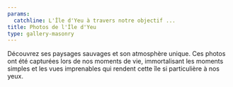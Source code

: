 ```yaml
---
params:
  catchline: L'Île d'Yeu à travers notre objectif ...
title: Photos de l'Île d'Yeu
type: gallery-masonry
---
```


Découvrez ses paysages sauvages et son atmosphère unique. Ces photos ont été capturées lors de nos moments de vie, immortalisant les moments simples et les vues imprenables qui rendent cette île si particulière à nos yeux.